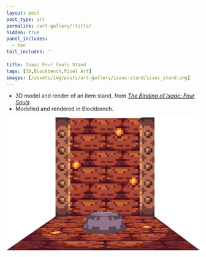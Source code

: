 ```yaml
---
layout: post
post_type: art
permalink: /art-gallery/:title/
hidden: true
panel_includes:
  - toc
tail_includes: ''

title: Isaac Four Souls Stand
tags: [3D,Blockbench,Pixel Art]
images: [/assets/img/posts/art-gallery/isaac-stand/isaac_stand.png]
---
```


* 3D model and render of an item stand, from [*The Binding of Isaac: Four Souls*](https://foursouls.com/). <br>
* Modelled and rendered in Blockbench.

![](/assets/img/posts/art-gallery/isaac-stand/isaac_stand.png)
